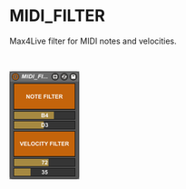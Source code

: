 # MIDI_FILTER
Max4Live filter for MIDI notes and velocities.


<br/>

![](https://github.com/tfari/M4L-Projects/blob/main/MIDI_FILTER/midi_filter_interface.png)

<br/>
